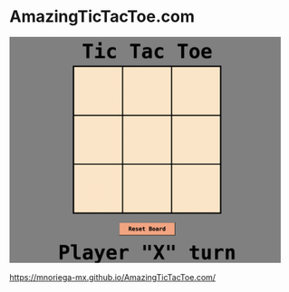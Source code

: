 # AmazingTicTacToe.com

<div align="left">
  <img src="assets/tictactoegame.png" height="400" alt="tictactoe"  />
</div>

https://mnoriega-mx.github.io/AmazingTicTacToe.com/
